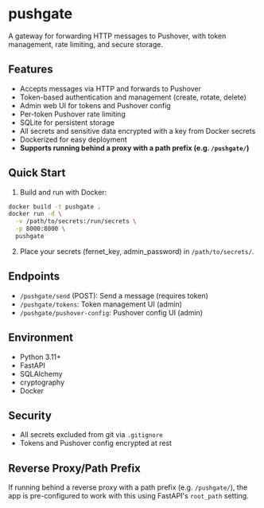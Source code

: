 # pushgate

A gateway for forwarding HTTP messages to Pushover, with token management, rate limiting, and secure storage.

## Features
- Accepts messages via HTTP and forwards to Pushover
- Token-based authentication and management (create, rotate, delete)
- Admin web UI for tokens and Pushover config
- Per-token Pushover rate limiting
- SQLite for persistent storage
- All secrets and sensitive data encrypted with a key from Docker secrets
- Dockerized for easy deployment
- **Supports running behind a proxy with a path prefix (e.g. `/pushgate/`)**

## Quick Start

1. Build and run with Docker:

```sh
docker build -t pushgate .
docker run -d \
  -v /path/to/secrets:/run/secrets \
  -p 8000:8000 \
  pushgate
```

2. Place your secrets (fernet_key, admin_password) in `/path/to/secrets/`.

## Endpoints
- `/pushgate/send` (POST): Send a message (requires token)
- `/pushgate/tokens`: Token management UI (admin)
- `/pushgate/pushover-config`: Pushover config UI (admin)

## Environment
- Python 3.11+
- FastAPI
- SQLAlchemy
- cryptography
- Docker

## Security
- All secrets excluded from git via `.gitignore`
- Tokens and Pushover config encrypted at rest

## Reverse Proxy/Path Prefix
If running behind a reverse proxy with a path prefix (e.g. `/pushgate/`), the app is pre-configured to work with this using FastAPI's `root_path` setting.
